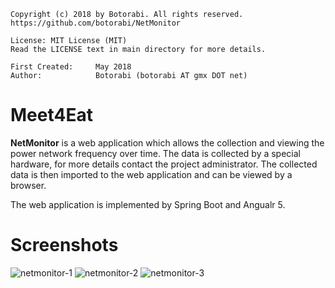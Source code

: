     Copyright (c) 2018 by Botorabi. All rights reserved.
    https://github.com/botorabi/NetMonitor

    License: MIT License (MIT)
    Read the LICENSE text in main directory for more details.

    First Created:     May 2018
    Author:            Botorabi (botorabi AT gmx DOT net)


# Meet4Eat

**NetMonitor** is a web application which allows the collection and viewing the power network frequency over time. The data is collected by a special hardware, for more details contact the project administrator. The collected data is then imported to the web application and can be viewed by a browser.

The web application is implemented by Spring Boot and Angualr 5.


# Screenshots

![netmonitor-1](https://user-images.githubusercontent.com/11502867/39637743-3ce0936a-4fc4-11e8-8822-ec5bd5217bf8.png)
![netmonitor-2](https://user-images.githubusercontent.com/11502867/39637758-441110d8-4fc4-11e8-9cb7-facdc301cee6.png)
![netmonitor-3](https://user-images.githubusercontent.com/11502867/39637763-46c3fcf0-4fc4-11e8-8698-6e6ef3c2f848.png)

